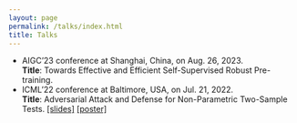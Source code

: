 ```yaml
---
layout: page
permalink: /talks/index.html
title: Talks
---
```


- AIGC’23 conference at Shanghai, China, on Aug. 26, 2023. <br/>
**Title**: Towards Effective and Efficient Self-Supervised Robust Pre-training.
- ICML’22 conference at Baltimore, USA, on Jul. 21, 2022. <br/>
**Title**: Adversarial Attack and Defense for Non-Parametric Two-Sample Tests. [[slides]](https://icml.cc/media/icml-2022/Slides/17058_EBEjIND.pdf) [[poster]](https://icml.cc/media/PosterPDFs/ICML%202022/aba3b6fd5d186d28e06ff97135cade7f.png?t=1657264555.9033003)